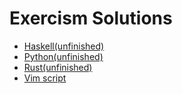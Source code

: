 # Exercism Solutions
* [Haskell(unfinished)](https://github.com/fruit-in/exercism-solution/tree/hs)
* [Python(unfinished)](https://github.com/fruit-in/exercism-solution/tree/py)
* [Rust(unfinished)](https://github.com/fruit-in/exercism-solution/tree/rs)
* [Vim script](vimscript/README.md)
